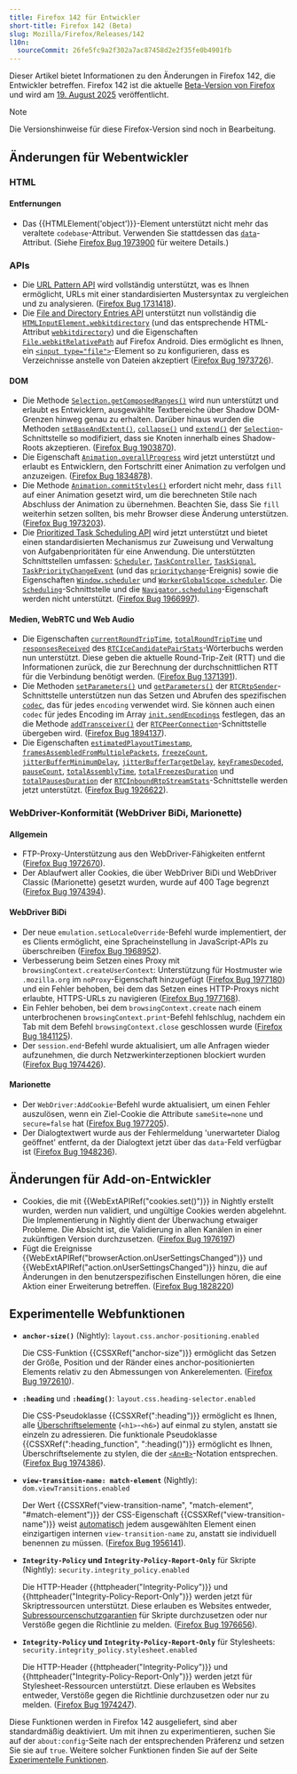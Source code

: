 ```yaml
---
title: Firefox 142 für Entwickler
short-title: Firefox 142 (Beta)
slug: Mozilla/Firefox/Releases/142
l10n:
  sourceCommit: 26fe5fc9a2f302a7ac87458d2e2f35fe0b4901fb
---
```


Dieser Artikel bietet Informationen zu den Änderungen in Firefox 142, die Entwickler betreffen.
Firefox 142 ist die aktuelle [Beta-Version von Firefox](https://www.firefox.com/en-US/channel/desktop/#beta) und wird am [19. August 2025](https://whattrainisitnow.com/release/?version=142) veröffentlicht.

> [!NOTE]
> Die Versionshinweise für diese Firefox-Version sind noch in Bearbeitung.

<!-- Authors: Please uncomment any headings you are writing notes for -->

## Änderungen für Webentwickler

### HTML

#### Entfernungen

- Das {{HTMLElement('object')}}-Element unterstützt nicht mehr das veraltete `codebase`-Attribut. Verwenden Sie stattdessen das [`data`](/de/docs/Web/HTML/Reference/Elements/object#data)-Attribut. (Siehe [Firefox Bug 1973900](https://bugzil.la/1973900) für weitere Details.)

### APIs

- Die [URL Pattern API](/de/docs/Web/API/URL_Pattern_API) wird vollständig unterstützt, was es Ihnen ermöglicht, URLs mit einer standardisierten Mustersyntax zu vergleichen und zu analysieren. ([Firefox Bug 1731418](https://bugzil.la/1731418)).
- Die [File and Directory Entries API](/de/docs/Web/API/File_and_Directory_Entries_API) unterstützt nun vollständig die [`HTMLInputElement.webkitdirectory`](/de/docs/Web/API/HTMLInputElement/webkitdirectory) (und das entsprechende HTML-Attribut [`webkitdirectory`](/de/docs/Web/HTML/Reference/Elements/input/file#webkitdirectory)) und die Eigenschaften [`File.webkitRelativePath`](/de/docs/Web/API/File/webkitRelativePath) auf Firefox Android.
  Dies ermöglicht es Ihnen, ein [`<input type="file">`](/de/docs/Web/HTML/Reference/Elements/input/file)-Element so zu konfigurieren, dass es Verzeichnisse anstelle von Dateien akzeptiert ([Firefox Bug 1973726](https://bugzil.la/1973726)).

#### DOM

- Die Methode [`Selection.getComposedRanges()`](/de/docs/Web/API/Selection/getComposedRanges) wird nun unterstützt und erlaubt es Entwicklern, ausgewählte Textbereiche über Shadow DOM-Grenzen hinweg genau zu erhalten. Darüber hinaus wurden die Methoden [`setBaseAndExtent()`](/de/docs/Web/API/Selection/setBaseAndExtent), [`collapse()`](/de/docs/Web/API/Selection/collapse) und [`extend()`](/de/docs/Web/API/Selection/extend) der [`Selection`](/de/docs/Web/API/Selection)-Schnittstelle so modifiziert, dass sie Knoten innerhalb eines Shadow-Roots akzeptieren. ([Firefox Bug 1903870](https://bugzil.la/1903870)).
- Die Eigenschaft [`Animation.overallProgress`](/de/docs/Web/API/Animation/overallProgress) wird jetzt unterstützt und erlaubt es Entwicklern, den Fortschritt einer Animation zu verfolgen und anzuzeigen. ([Firefox Bug 1834878](https://bugzil.la/1834878)).
- Die Methode [`Animation.commitStyles()`](/de/docs/Web/API/Animation/commitStyles) erfordert nicht mehr, dass `fill` auf einer Animation gesetzt wird, um die berechneten Stile nach Abschluss der Animation zu übernehmen. Beachten Sie, dass Sie `fill` weiterhin setzen sollten, bis mehr Browser diese Änderung unterstützen. ([Firefox Bug 1973203](https://bugzil.la/1973203)).
- Die [Prioritized Task Scheduling API](/de/docs/Web/API/Prioritized_Task_Scheduling_API) wird jetzt unterstützt und bietet einen standardisierten Mechanismus zur Zuweisung und Verwaltung von Aufgabenprioritäten für eine Anwendung.
  Die unterstützten Schnittstellen umfassen: [`Scheduler`](/de/docs/Web/API/Scheduler), [`TaskController`](/de/docs/Web/API/TaskController), [`TaskSignal`](/de/docs/Web/API/TaskSignal), [`TaskPriorityChangeEvent`](/de/docs/Web/API/TaskPriorityChangeEvent) (und das [`prioritychange`](/de/docs/Web/API/TaskSignal/prioritychange_event)-Ereignis) sowie die Eigenschaften [`Window.scheduler`](/de/docs/Web/API/Window/scheduler) und [`WorkerGlobalScope.scheduler`](/de/docs/Web/API/WorkerGlobalScope/scheduler).
  Die [`Scheduling`](/de/docs/Web/API/Scheduling)-Schnittstelle und die [`Navigator.scheduling`](/de/docs/Web/API/Navigator/scheduling)-Eigenschaft werden nicht unterstützt.
  ([Firefox Bug 1966997](https://bugzil.la/1966997)).

#### Medien, WebRTC und Web Audio

- Die Eigenschaften [`currentRoundTripTime`](/de/docs/Web/API/RTCIceCandidatePairStats/currentRoundTripTime), [`totalRoundTripTime`](/de/docs/Web/API/RTCIceCandidatePairStats/totalRoundTripTime) und [`responsesReceived`](/de/docs/Web/API/RTCIceCandidatePairStats/responsesReceived) des [`RTCIceCandidatePairStats`](/de/docs/Web/API/RTCIceCandidatePairStats)-Wörterbuchs werden nun unterstützt. Diese geben die aktuelle Round-Trip-Zeit (RTT) und die Informationen zurück, die zur Berechnung der durchschnittlichen RTT für die Verbindung benötigt werden.
  ([Firefox Bug 1371391](https://bugzil.la/1371391)).
- Die Methoden [`setParameters()`](/de/docs/Web/API/RTCRtpSender/setParameters) und [`getParameters()`](/de/docs/Web/API/RTCRtpSender/getParameters) der [`RTCRtpSender`](/de/docs/Web/API/RTCRtpSender)-Schnittstelle unterstützen nun das Setzen und Abrufen des spezifischen [`codec`](/de/docs/Web/API/RTCRtpSender/setParameters#codecs), das für jedes `encoding` verwendet wird.
  Sie können auch einen `codec` für jedes Encoding im Array [`init.sendEncodings`](/de/docs/Web/API/RTCPeerConnection/addTransceiver#sendencodings) festlegen, das an die Methode [`addTransceiver()`](/de/docs/Web/API/RTCPeerConnection/addTransceiver) der [`RTCPeerConnection`](/de/docs/Web/API/RTCPeerConnection)-Schnittstelle übergeben wird.
  ([Firefox Bug 1894137](https://bugzil.la/1894137)).
- Die Eigenschaften [`estimatedPlayoutTimestamp`](/de/docs/Web/API/RTCInboundRtpStreamStats/estimatedPlayoutTimestamp), [`framesAssembledFromMultiplePackets`](/de/docs/Web/API/RTCInboundRtpStreamStats/framesAssembledFromMultiplePackets), [`freezeCount`](/de/docs/Web/API/RTCInboundRtpStreamStats/freezeCount), [`jitterBufferMinimumDelay`](/de/docs/Web/API/RTCInboundRtpStreamStats/jitterBufferMinimumDelay), [`jitterBufferTargetDelay`](/de/docs/Web/API/RTCInboundRtpStreamStats/jitterBufferTargetDelay), [`keyFramesDecoded`](/de/docs/Web/API/RTCInboundRtpStreamStats/keyFramesDecoded), [`pauseCount`](/de/docs/Web/API/RTCInboundRtpStreamStats/pauseCount), [`totalAssemblyTime`](/de/docs/Web/API/RTCInboundRtpStreamStats/totalAssemblyTime), [`totalFreezesDuration`](/de/docs/Web/API/RTCInboundRtpStreamStats/totalFreezesDuration) und [`totalPausesDuration`](/de/docs/Web/API/RTCInboundRtpStreamStats/totalPausesDuration) der [`RTCInboundRtpStreamStats`](/de/docs/Web/API/RTCInboundRtpStreamStats)-Schnittstelle werden jetzt unterstützt. ([Firefox Bug 1926622](https://bugzil.la/1926622)).

### WebDriver-Konformität (WebDriver BiDi, Marionette)

#### Allgemein

- FTP-Proxy-Unterstützung aus den WebDriver-Fähigkeiten entfernt ([Firefox Bug 1972670](https://bugzil.la/1972670)).
- Der Ablaufwert aller Cookies, die über WebDriver BiDi und WebDriver Classic (Marionette) gesetzt wurden, wurde auf 400 Tage begrenzt ([Firefox Bug 1974394](https://bugzil.la/1974394)).

#### WebDriver BiDi

- Der neue `emulation.setLocaleOverride`-Befehl wurde implementiert, der es Clients ermöglicht, eine Spracheinstellung in JavaScript-APIs zu überschreiben ([Firefox Bug 1968952](https://bugzil.la/1968952)).
- Verbesserung beim Setzen eines Proxy mit `browsingContext.createUserContext`: Unterstützung für Hostmuster wie `.mozilla.org` im `noProxy`-Eigenschaft hinzugefügt ([Firefox Bug 1977180](https://bugzil.la/1977180)) und ein Fehler behoben, bei dem das Setzen eines HTTP-Proxys nicht erlaubte, HTTPS-URLs zu navigieren ([Firefox Bug 1977168](https://bugzil.la/1977168)).
- Ein Fehler behoben, bei dem `browsingContext.create` nach einem unterbrochenen `browsingContext.print`-Befehl fehlschlug, nachdem ein Tab mit dem Befehl `browsingContext.close` geschlossen wurde ([Firefox Bug 1841125](https://bugzil.la/1841125)).
- Der `session.end`-Befehl wurde aktualisiert, um alle Anfragen wieder aufzunehmen, die durch Netzwerkinterzeptionen blockiert wurden ([Firefox Bug 1974426](https://bugzil.la/1974426)).

#### Marionette

- Der `WebDriver:AddCookie`-Befehl wurde aktualisiert, um einen Fehler auszulösen, wenn ein Ziel-Cookie die Attribute `sameSite=none` und `secure=false` hat ([Firefox Bug 1977205](https://bugzil.la/1977205)).
- Der Dialogtextwert wurde aus der Fehlermeldung 'unerwarteter Dialog geöffnet' entfernt, da der Dialogtext jetzt über das `data`-Feld verfügbar ist ([Firefox Bug 1948236](https://bugzil.la/1948236)).

## Änderungen für Add-on-Entwickler

- Cookies, die mit {{WebExtAPIRef("cookies.set()")}} in Nightly erstellt wurden, werden nun validiert, und ungültige Cookies werden abgelehnt. Die Implementierung in Nightly dient der Überwachung etwaiger Probleme. Die Absicht ist, die Validierung in allen Kanälen in einer zukünftigen Version durchzusetzen. ([Firefox Bug 1976197](https://bugzil.la/1976197))
- Fügt die Ereignisse {{WebExtAPIRef("browserAction.onUserSettingsChanged")}} und {{WebExtAPIRef("action.onUserSettingsChanged")}} hinzu, die auf Änderungen in den benutzerspezifischen Einstellungen hören, die eine Aktion einer Erweiterung betreffen. ([Firefox Bug 1828220](https://bugzil.la/1828220))

## Experimentelle Webfunktionen

- **`anchor-size()`** (Nightly): `layout.css.anchor-positioning.enabled`

  Die CSS-Funktion {{CSSXRef("anchor-size")}} ermöglicht das Setzen der Größe, Position und der Ränder eines anchor-positionierten Elements relativ zu den Abmessungen von Ankerelementen. ([Firefox Bug 1972610](https://bugzil.la/1972610)).

- **`:heading`** und **`:heading()`**: `layout.css.heading-selector.enabled`

  Die CSS-Pseudoklasse {{CSSXRef(":heading")}} ermöglicht es Ihnen, alle [Überschriftselemente](/de/docs/Web/HTML/Reference/Elements/Heading_Elements) (`<h1>`-`<h6>`) auf einmal zu stylen, anstatt sie einzeln zu adressieren. Die funktionale Pseudoklasse {{CSSXRef(":heading_function", ":heading()")}} ermöglicht es Ihnen, Überschriftselemente zu stylen, die der [`<An+B>`](/de/docs/Web/CSS/:heading_function#functional_notation)-Notation entsprechen. ([Firefox Bug 1974386](https://bugzil.la/1974386)).

- **`view-transition-name: match-element`** (Nightly): `dom.viewTransitions.enabled`

  Der Wert {{CSSXRef("view-transition-name", "match-element", "#match-element")}} der CSS-Eigenschaft {{CSSXRef("view-transition-name")}} weist [automatisch](/de/docs/Web/CSS/view-transition-name#specifying_view-transition-name_values_automatically) jedem ausgewählten Element einen einzigartigen internen `view-transition-name` zu, anstatt sie individuell benennen zu müssen. ([Firefox Bug 1956141](https://bugzil.la/1956141)).

- **`Integrity-Policy` und `Integrity-Policy-Report-Only`** für Skripte (Nightly): `security.integrity_policy.enabled`

  Die HTTP-Header {{httpheader("Integrity-Policy")}} und {{httpheader("Integrity-Policy-Report-Only")}} werden jetzt für Skriptressourcen unterstützt. Diese erlauben es Websites entweder, [Subressourcenschutzgarantien](/de/docs/Web/Security/Subresource_Integrity) für Skripte durchzusetzen oder nur Verstöße gegen die Richtlinie zu melden.
  ([Firefox Bug 1976656](https://bugzil.la/1976656)).

- **`Integrity-Policy` und `Integrity-Policy-Report-Only`** für Stylesheets: `security.integrity_policy.stylesheet.enabled`

  Die HTTP-Header {{httpheader("Integrity-Policy")}} und {{httpheader("Integrity-Policy-Report-Only")}} werden jetzt für Stylesheet-Ressourcen unterstützt. Diese erlauben es Websites entweder, Verstöße gegen die Richtlinie durchzusetzen oder nur zu melden.
  ([Firefox Bug 1974247](https://bugzil.la/1974247)).

Diese Funktionen werden in Firefox 142 ausgeliefert, sind aber standardmäßig deaktiviert.
Um mit ihnen zu experimentieren, suchen Sie auf der `about:config`-Seite nach der entsprechenden Präferenz und setzen Sie sie auf `true`.
Weitere solcher Funktionen finden Sie auf der Seite [Experimentelle Funktionen](/de/docs/Mozilla/Firefox/Experimental_features).
